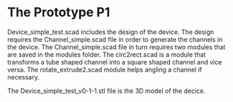 # The Prototype P1

Device_simple_test.scad includes the design of the device. The design requires the Channel_simple.scad file in order 
to generate the channels in the device. 
The Channel_simple.scad file in turn requires two modules that are saved in the modules folder. The circ2rect.scad is 
a module that transforms a tube shaped channel into a square shaped channel and vice versa.  The rotate_extrude2.scad 
module helps angling a channel if necessary. 

The Device_simple_test_v0-1-1.stl file is the 3D model of the decice.
